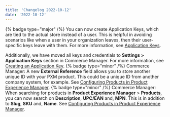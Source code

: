 ```yaml
---
title: 'Changelog 2022-10-12'
date: '2022-10-12'
---
```

{% badge type="major" /%} You can now create Application Keys, which are tied to the actual store instead of a user. This is helpful in avoiding scenarios like when a user in your organization leaves, then their user-specific keys leave with them. For more information, see [Application Keys](/docs/commerce-cloud/authentication/security#application-keys).

  Additionally, we have moved all keys and credentials to **Settings > Application Keys** section in Commerce Manager. For more information, see [Creating an Application Key](/docs/commerce-cloud/authentication/application-keys/application-keys-cm).
{% badge type="minor" /%} Commerce Manager: A new **External Reference** field allows you to store another unique ID with your PXM product. This could be a unique ID from another company system, for example. See [Configuring Products in Product Experience Manager](/docs/pxm/products/pxm-products-cm/pxm-product-configuration).
{% badge type="minor" /%} Commerce Manager: When searching for products in **Product Experience Manager** > **Products**, you can now search on **Description**, **UPC/EAN** and, **MPN**. This is in addition to **Slug**, **SKU** and, **Name**. See [Configuring Products in Product Experience Manager](/docs/pxm/products/pxm-products-cm/pxm-product-configuration).
